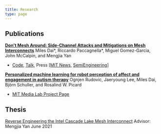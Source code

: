 ```yaml
---
title: Research
type: page
---
```


## Publications

[**Don't Mesh Around: Side-Channel Attacks and Mitigations on Mesh Interconnects**](https://www.usenix.org/conference/usenixsecurity22/presentation/dai)
Miles Dai\*, Riccardo Paccagnella\*, Miguel Gomez-Garcia, John McCalpin, and Mengjia Yan

- [Code](https://github.com/CSAIL-Arch-Sec/dont-mesh-around), [Talk](https://www.youtube.com/watch?v=oBHH9MMXLr4), Press [[MIT News](https://news.mit.edu/2022/chip-interconnect-side-channel-attacks-0811), [SemiEngineering](https://semiengineering.com/microarchitectural-side-channel-attacks-and-mitigations-on-the-on-chip-mesh-interconnect/)]

[**Personalized machine learning for robot perception of affect and engagement in autism therapy**](https://www.science.org/doi/10.1126/scirobotics.aao6760)
Ognjen Rudovic, Jaeryoung Lee, Miles Dai, Björn Schuller, and Rosalind W. Picard

- [MIT Media Lab Project Page](https://www.media.mit.edu/projects/engageme/overview/)

## Thesis

[Reverse Engineering the Intel Cascade Lake Mesh Interconnect](https://dspace.mit.edu/handle/1721.1/143928)
Advisor: Mengjia Yan
June 2021
